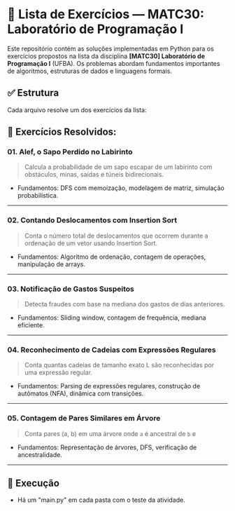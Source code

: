 # 🧠 Lista de Exercícios — MATC30: Laboratório de Programação I

Este repositório contém as soluções implementadas em Python para os exercícios propostos na lista da disciplina **[MATC30] Laboratório de Programação I** (UFBA). Os problemas abordam fundamentos importantes de algoritmos, estruturas de dados e linguagens formais.

## ✅ Estrutura

Cada arquivo resolve um dos exercícios da lista:


## 📘 Exercícios Resolvidos:

### 01. Alef, o Sapo Perdido no Labirinto
> Calcula a probabilidade de um sapo escapar de um labirinto com obstáculos, minas, saídas e túneis bidirecionais.  


- Fundamentos: DFS com memoização, modelagem de matriz, simulação probabilística.

---

### 02. Contando Deslocamentos com Insertion Sort
> Conta o número total de deslocamentos que ocorrem durante a ordenação de um vetor usando Insertion Sort.  


- Fundamentos: Algoritmo de ordenação, contagem de operações, manipulação de arrays.

---

### 03. Notificação de Gastos Suspeitos
> Detecta fraudes com base na mediana dos gastos de dias anteriores.  


- Fundamentos: Sliding window, contagem de frequência, mediana eficiente.

---

### 04. Reconhecimento de Cadeias com Expressões Regulares
> Conta quantas cadeias de tamanho exato L são reconhecidas por uma expressão regular.  


- Fundamentos: Parsing de expressões regulares, construção de autômatos (NFA), dinâmica com transições.

---

### 05. Contagem de Pares Similares em Árvore
> Conta pares (a, b) em uma árvore onde `a` é ancestral de `b` e 

- Fundamentos: Representação de árvores, DFS, verificação de ancestralidade.

---

## 🚀 Execução

- Há um "main.py" em cada pasta com o teste da atividade.
